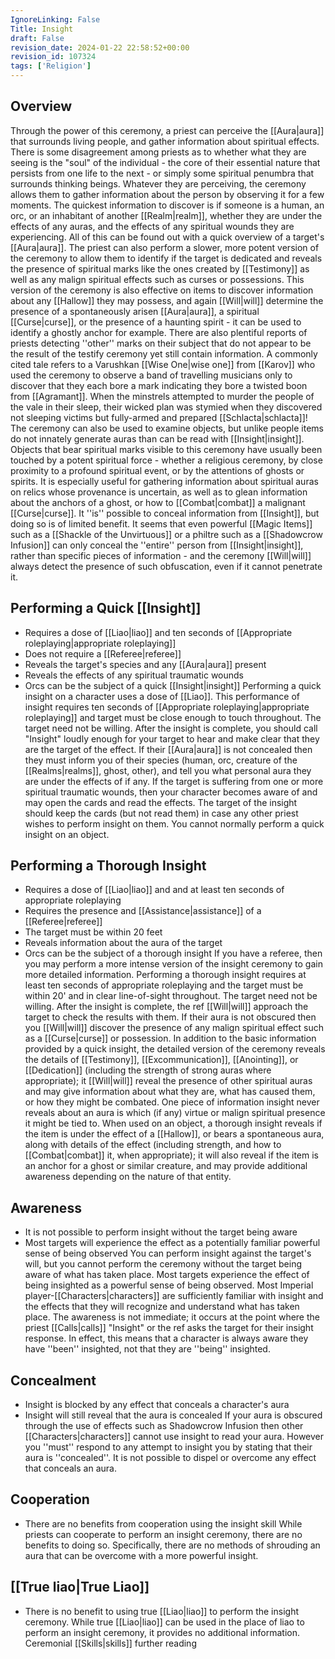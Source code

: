 ```yaml
---
IgnoreLinking: False
Title: Insight
draft: False
revision_date: 2024-01-22 22:58:52+00:00
revision_id: 107324
tags: ['Religion']
---
```


## Overview
Through the power of this ceremony, a priest can perceive the [[Aura|aura]] that surrounds living people, and gather information about spiritual effects. There is some disagreement among priests as to whether what they are seeing is the "soul" of the individual - the core of their essential nature that persists from one life to the next - or simply some spiritual penumbra that surrounds thinking beings.
Whatever they are perceiving, the ceremony allows them to gather information about the person by observing it for a few moments. The quickest information to discover is if someone is a human, an orc, or an inhabitant of another [[Realm|realm]], whether they are under the effects of any auras, and the effects of any spiritual wounds they are experiencing. All of this can be found out with a quick overview of a target's [[Aura|aura]].
The priest can also perform a slower, more potent version of the ceremony to allow them to identify if the target is dedicated and reveals the presence of spiritual marks like the ones created by [[Testimony]] as well as any malign spiritual effects such as curses or possessions. This version of the ceremony is also effective on items to discover information about any [[Hallow]] they may possess, and again [[Will|will]] determine the presence of a spontaneously arisen [[Aura|aura]], a spiritual [[Curse|curse]], or the presence of a haunting spirit - it can be used to identify a ghostly anchor for example.
There are also plentiful reports of priests detecting ''other'' marks on their subject that do not appear to be the result of the testify ceremony yet still contain information. A commonly cited tale refers to a Varushkan [[Wise One|wise one]] from [[Karov]] who used the ceremony to observe a band of travelling musicians only to discover that they each bore a mark indicating they bore a twisted boon from [[Agramant]]. When the minstrels attempted to murder the people of the vale in their sleep, their wicked plan was stymied when they discovered not sleeping victims but fully-armed and prepared [[Schlacta|schlacta]]!
The ceremony can also be used to examine objects, but unlike people items do not innately generate auras than can be read with [[Insight|insight]]. Objects that bear spiritual marks visible to this ceremony have usually been touched by a potent spiritual force - whether a religious ceremony, by close proximity to a profound spiritual event, or by the attentions of ghosts or spirits. It is especially useful for gathering information about spiritual auras on relics whose provenance is uncertain, as well as to glean information about the anchors of a ghost, or how to [[Combat|combat]] a malignant [[Curse|curse]].
It ''is'' possible to conceal information from [[Insight]], but doing so is of limited benefit. It seems that even powerful [[Magic Items]] such as a [[Shackle of the Unvirtuous]] or a philtre such as a [[Shadowcrow Infusion]] can only conceal the ''entire'' person from [[Insight|insight]], rather than specific pieces of information - and the ceremony [[Will|will]] always detect the presence of such obfuscation, even if it cannot penetrate it.
## Performing a Quick [[Insight]]
* Requires a dose of [[Liao|liao]] and ten seconds of [[Appropriate roleplaying|appropriate roleplaying]]
* Does not require a [[Referee|referee]]
* Reveals the target's species and any [[Aura|aura]] present
* Reveals the effects of any spiritual traumatic wounds
* Orcs can be the subject of a quick [[Insight|insight]]
Performing a quick insight on a character uses a dose of [[Liao]]. This performance of insight requires ten seconds of [[Appropriate roleplaying|appropriate roleplaying]] and target must be close enough to touch throughout. The target need not be willing. After the insight is complete, you should call "Insight" loudly enough for your target to hear and make clear that they are the target of the effect.
If their [[Aura|aura]] is not concealed then they must inform you of their species (human, orc, creature of the [[Realms|realms]], ghost, other), and tell you what personal aura they are under the effects of if any. If the target is suffering from one or more spiritual traumatic wounds, then your character becomes aware of and may open the cards and read the effects. The target of the insight should keep the cards (but not read them) in case any other priest wishes to perform insight on them.
You cannot normally perform a quick insight on an object.
## Performing a Thorough Insight
* Requires a dose of [[Liao|liao]] and and at least ten seconds of appropriate roleplaying
* Requires the presence and [[Assistance|assistance]] of a [[Referee|referee]]
* The target must be within 20 feet
* Reveals information about the aura of the target
* Orcs can be the subject of a thorough insight
If you have a referee, then you may perform a more intense version of the insight ceremony to gain more detailed information. Performing a thorough insight requires at least ten seconds of appropriate roleplaying and the target must be within 20' and in clear line-of-sight throughout. The target need not be willing. After the insight is complete, the ref [[Will|will]] approach the target to check the results with them. 
If their aura is not obscured then you [[Will|will]] discover the presence of any malign spiritual effect such as a [[Curse|curse]] or possession. In addition to the basic information provided by a quick insight, the detailed version of the ceremony reveals the details of  [[Testimony]], [[Excommunication]], [[Anointing]], or [[Dedication]] (including the strength of strong auras where appropriate); it [[Will|will]] reveal the presence of other spiritual auras and may give information about what they are, what has caused them, or how they might be combated. One piece of information insight never reveals about an aura is which (if any) virtue or malign spiritual presence it might be tied to.
When used on an object, a thorough insight reveals if the item is under the effect of a [[Hallow]], or bears a spontaneous aura, along with details of the effect (including strength, and how to [[Combat|combat]] it, when appropriate); it will also reveal if the item is an anchor for a ghost or similar creature, and may provide additional awareness depending on the nature of that entity.
## Awareness
* It is not possible to perform insight without the target being aware
* Most targets will experience the effect as a potentially familiar powerful sense of being observed
You can perform insight against the target's will, but you cannot perform the ceremony without the target being aware of what has taken place. Most targets experience the effect of being insighted as a powerful sense of being observed. Most Imperial player-[[Characters|characters]] are sufficiently familiar with insight and the effects that they will recognize and understand what has taken place.
The awareness is not immediate; it occurs at the point where the priest [[Calls|calls]] "Insight" or the ref asks the target for their insight response. In effect, this means that a character is always aware they have ''been'' insighted, not that they are ''being'' insighted.
## Concealment
* Insight is blocked by any effect that conceals a character's aura
* Insight will still reveal that the aura is concealed
If your aura is obscured through the use of effects such as Shadowcrow Infusion then other [[Characters|characters]] cannot use insight to read your aura. However you ''must'' respond to any attempt to insight you by stating that their aura is ''concealed''.
It is not possible to dispel or overcome any effect that conceals an aura.
## Cooperation
* There are no benefits from cooperation using the insight skill
While priests can cooperate to perform an insight ceremony, there are no benefits to doing so. Specifically, there are no methods of shrouding an aura that can be overcome with a more powerful insight.
## [[True liao|True Liao]]
* There is no benefit to using true [[Liao|liao]] to perform the insight ceremony.
While true [[Liao|liao]] can be used in the place of liao to perform an insight ceremony, it provides no additional information. 
Ceremonial [[Skills|skills]] further reading